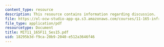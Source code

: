 ```yaml
---
content_type: resource
description: This resource contains information regarding discussion.
file: https://ol-ocw-studio-app-qa.s3.amazonaws.com/courses/11-165-infrastructure-and-energy-technology-challenges-fall-2011/18295b3df9ca20b92040e512a3646f46_MIT11_165F11_Ses15.pdf
file_type: application/pdf
resourcetype: Document
title: MIT11_165F11_Ses15.pdf
uid: 18295b3d-f9ca-20b9-2040-e512a3646f46
---
```

